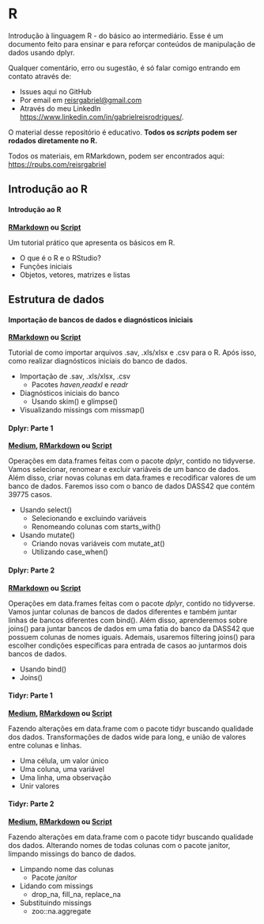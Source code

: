 # R
Introdução à linguagem R - do básico ao intermediário. Esse é um documento feito para ensinar e para reforçar conteúdos de manipulação de dados usando dplyr. 

Qualquer comentário, erro ou sugestão, é só falar comigo entrando em contato através de:

* Issues aqui no GitHub
* Por email em reisrgabriel@gmail.com
* Através do meu LinkedIn https://www.linkedin.com/in/gabrielreisrodrigues/.

O material desse repositório é educativo. **Todos os *scripts* podem ser rodados diretamente no R.**

Todos os materiais, em RMarkdown, podem ser encontrados aqui: https://rpubs.com/reisrgabriel

## Introdução ao R

#### Introdução ao R
**[RMarkdown](https://rpubs.com/reisrgabriel/introaor) ou [Script](https://github.com/GabrielReisR/R/blob/master/intro%20ao%20r/intro-ao-r.R)**

Um tutorial prático que apresenta os básicos em R.

  - O que é o R e o RStudio?
  - Funções iniciais
  - Objetos, vetores, matrizes e listas

## Estrutura de dados
#### Importação de bancos de dados e diagnósticos iniciais
**[RMarkdown](https://rpubs.com/reisrgabriel/importdiagn) ou [Script](https://github.com/GabrielReisR/R/blob/master/estrutura%20de%20dados/import-e-diagn.R)**

Tutorial de como importar arquivos .sav, .xls/xlsx e .csv para o R. Após isso, como realizar diagnósticos iniciais do banco de dados.
  - Importação de .sav, .xls/xlsx, .csv
    - Pacotes _haven_,_readxl_ e _readr_
  - Diagnósticos iniciais do banco
    - Usando skim() e glimpse()
  - Visualizando missings com missmap()
  
#### Dplyr: Parte 1
**[Medium](https://medium.com/psicodata/corrigindo-uma-escala-psicometrica-com-r-bfd6340f9609?source=collection_home---4------3-----------------------), [RMarkdown](https://rpubs.com/reisrgabriel/dplyrPt1) ou [Script](https://github.com/GabrielReisR/R/blob/master/estrutura%20de%20dados/dplyr-parte-1.R)**

Operações em data.frames feitas com o pacote _dplyr_, contido no tidyverse. Vamos selecionar, renomear e excluir variáveis de um banco de dados. Além disso, criar novas colunas em data.frames e recodificar valores de um banco de dados. Faremos isso com o banco de dados DASS42 que contém 39775 casos.

  - Usando select()
    - Selecionando e excluindo variáveis
    - Renomeando colunas com starts_with()
  - Usando mutate()
    - Criando novas variáveis com mutate_at()
    - Utilizando case_when()
    
#### Dplyr: Parte 2
**[RMarkdown](https://rpubs.com/reisrgabriel/dplyrPt2) ou [Script](https://github.com/GabrielReisR/R/blob/master/estrutura%20de%20dados/estrutura%20de%20dados/dplyr-parte-2.R)** 

Operações em data.frames feitas com o pacote _dplyr_, contido no tidyverse. Vamos juntar colunas de bancos de dados diferentes e também juntar linhas de bancos diferentes com bind(). Além disso, aprenderemos sobre joins() para juntar bancos de dados em uma fatia do banco da DASS42 que possuem colunas de nomes iguais. Ademais, usaremos filtering joins() para escolher condições específicas para entrada de casos ao juntarmos dois bancos de dados.
  - Usando bind()
  - Joins()

#### Tidyr: Parte 1
**[Medium](https://medium.com/psicodata/transformando-colunas-em-linhas-com-tidyr-a649f287a238), [RMarkdown](https://rpubs.com/reisrgabriel/tidyrPt1) ou [Script](https://github.com/GabrielReisR/R/blob/master/estrutura%20de%20dados/estrutura%20de%20dados/tidyr-parte-1.R)** 

Fazendo alterações em data.frame com o pacote tidyr buscando qualidade dos dados. Transformações de dados wide para long, e união de valores entre colunas e linhas.
  - Uma célula, um valor único
  - Uma coluna, uma variável
  - Uma linha, uma observação
  - Unir valores
  
#### Tidyr: Parte 2
**[Medium](https://medium.com/psicodata/valores-missing-parte-1-4382bb026660?source=collection_home---4------0-----------------------), [RMarkdown](https://rpubs.com/reisrgabriel/tidyrPt2) ou [Script](https://github.com/GabrielReisR/R/blob/master/estrutura%20de%20dados/estrutura%20de%20dados/tidyr-parte-2.R)** 

Fazendo alterações em data.frame com o pacote tidyr buscando qualidade dos dados. Alterando nomes de todas colunas com o pacote janitor, limpando missings do banco de dados.
  - Limpando nome das colunas
    - Pacote *janitor*
  - Lidando com missings
    - drop_na, fill_na, replace_na
  - Substituindo missings
    - zoo::na.aggregate